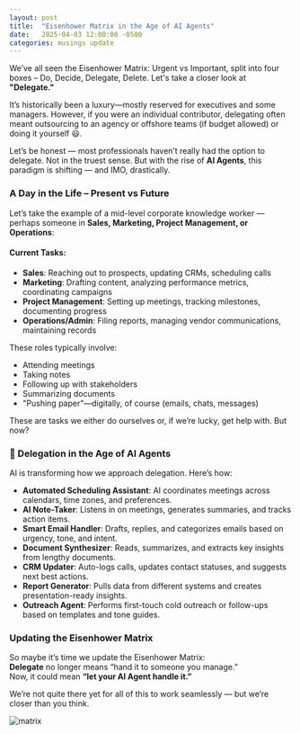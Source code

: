 ```yaml
---
layout: post
title:  "Eisenhower Matrix in the Age of AI Agents"
date:   2025-04-03 12:00:00 -0500
categories: musings update
---
```


We’ve all seen the Eisenhower Matrix: Urgent vs Important, split into four boxes – Do, Decide, Delegate, Delete. Let's take a closer look at **"Delegate."**

It’s historically been a luxury—mostly reserved for executives and some managers. However, if you were an individual contributor, delegating often meant outsourcing to an agency or offshore teams (if budget allowed) or doing it yourself 😃.

Let’s be honest — most professionals haven’t really had the option to delegate. Not in the truest sense. But with the rise of **AI Agents**, this paradigm is shifting — and IMO, drastically.

### A Day in the Life – Present vs Future

Let’s take the example of a mid-level corporate knowledge worker — perhaps someone in **Sales, Marketing, Project Management, or Operations**:

#### Current Tasks:
- **Sales**: Reaching out to prospects, updating CRMs, scheduling calls
- **Marketing**: Drafting content, analyzing performance metrics, coordinating campaigns
- **Project Management**: Setting up meetings, tracking milestones, documenting progress
- **Operations/Admin**: Filing reports, managing vendor communications, maintaining records

These roles typically involve:
- Attending meetings
- Taking notes
- Following up with stakeholders
- Summarizing documents
- "Pushing paper"—digitally, of course (emails, chats, messages)

These are tasks we either do ourselves or, if we’re lucky, get help with. But now?

### 🤖 Delegation in the Age of AI Agents

AI is transforming how we approach delegation. Here’s how:

- **Automated Scheduling Assistant**: AI coordinates meetings across calendars, time zones, and preferences.
- **AI Note-Taker**: Listens in on meetings, generates summaries, and tracks action items.
- **Smart Email Handler**: Drafts, replies, and categorizes emails based on urgency, tone, and intent.
- **Document Synthesizer**: Reads, summarizes, and extracts key insights from lengthy documents.
- **CRM Updater**: Auto-logs calls, updates contact statuses, and suggests next best actions.
- **Report Generator**: Pulls data from different systems and creates presentation-ready insights.
- **Outreach Agent**: Performs first-touch cold outreach or follow-ups based on templates and tone guides.

### Updating the Eisenhower Matrix

So maybe it’s time we update the Eisenhower Matrix:  
**Delegate** no longer means “hand it to someone you manage.”  
Now, it could mean **“let your AI Agent handle it.”**

We’re not quite there yet for all of this to work seamlessly — but we’re closer than you think.

![matrix](https://media.licdn.com/dms/image/v2/D4E22AQHes202yppneg/feedshare-shrink_800/B4EZX7OuchGgAs-/0/1743676697195?e=1747267200&v=beta&t=keNw540ygqe99M81vg7bVTY9OMCkGpc--uczo8IfMpM)